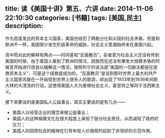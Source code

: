 title: 读《美国十讲》第五、六讲
date: 2014-11-06 22:10:30
categories: [书籍]
tags: [美国,民主]
description: 
---
作为高度发达的资本主义国家，美国也经历了两极分化和尖锐的社会矛盾，但是和欧洲不一样，美国很少发生阶级革命的威胁，社会主义思潮始终未在美国兴起。

资中筠对此的解释有两点——时间差和“反面教员”。前者意为社会主义还没有传到美国的时候，由于美国人看到了欧洲的情况，因我而在还没有爆发大规模矛盾的时候变开始进行改良以缓解这一情况，按照列宁的说法是“美国的一切做法都是在拯救资本主义”，<!--more-->可是这个拯救是成功的。“反面教员”是说到那时世界上最大的共产主义国家苏联在一开始受到世界上很多人的歌颂，却出现了1933年到1936年间斯大林的大清洗的行动，这使得美国人大为畏惧社会主义，甚至将之等同于法西斯主义。

接下来要谈的是美国私人公益事业，其实主要说的是有几点——
- 美国人以经营企业的理念来做公益事业；
- 美国人的这种捐赠文化在很大程度上承担了部分社会责任，从而减轻了政府的压力；
- 美国人的回馈社会的精神在引导年轻人价值观时起到了非常好的示范作用。